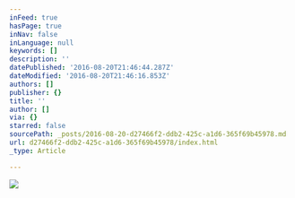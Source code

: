 ```yaml
---
inFeed: true
hasPage: true
inNav: false
inLanguage: null
keywords: []
description: ''
datePublished: '2016-08-20T21:46:44.287Z'
dateModified: '2016-08-20T21:46:16.853Z'
authors: []
publisher: {}
title: ''
author: []
via: {}
starred: false
sourcePath: _posts/2016-08-20-d27466f2-ddb2-425c-a1d6-365f69b45978.md
url: d27466f2-ddb2-425c-a1d6-365f69b45978/index.html
_type: Article

---
```

![](https://the-grid-user-content.s3-us-west-2.amazonaws.com/ee90cc76-7e37-438c-957c-89e4c417e174.jpg)